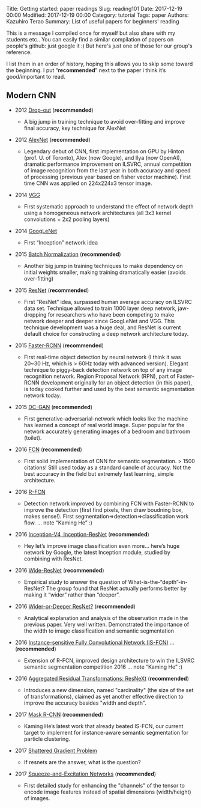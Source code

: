 Title: Getting started: paper readings
Slug: reading101
Date: 2017-12-19 00:00
Modified: 2017-12-19 00:00
Category: tutorial
Tags: paper
Authors: Kazuhiro Terao
Summary: List of useful papers for beginners' reading

This is a message I compiled once for myself but also share with my students etc..
You can easily find a similar compilation of papers on people's github: just google it :) 
But here's just one of those for our group's reference.

I list them in an order of history, hoping this allows you to skip some toward the beginning.
I put “**recommended**” next to the paper i think it’s good/important to read.

## **Modern CNN**

* 2012 [Drop-out](https://arxiv.org/pdf/1207.0580.pdf) (**recommended**)
	* A big jump in training technique to avoid over-fitting and improve final accuracy, key technique for AlexNet

* 2012 [AlexNet](https://papers.nips.cc/paper/4824-imagenet-classification-with-deep-convolutional-neural-networks.pdf) (**recommended**)
	* Legendary debut of CNN, first implementation on GPU by Hinton (prof. U. of Toronto), Alex (now Google), and Ilya (now OpenAI), dramatic performance improvement on ILSVRC, annual competition of image recognition from the last year in both accuracy and speed of processing (previous year based on fisher vector machine). First time CNN was applied on 224x224x3 tensor image.

* 2014 [VGG](https://arxiv.org/abs/1409.1556)
	* First systematic approach to understand the effect of network depth using a homogeneous network architectures (all 3x3 kernel convolutions + 2x2 pooling layers)

* 2014 [GoogLeNet](https://arxiv.org/abs/1409.4842)
	* First “Inception” network idea

* 2015 [Batch Normalization](https://arxiv.org/abs/1502.03167) (**recommended**)
	* Another big jump in training techniques to make dependency on initial weights smaller, making training dramatically easier (avoids over-fitting)

* 2015 [ResNet](https://arxiv.org/abs/1512.03385) (**recommended**)
	* First “ResNet” idea, surpassed human average accuracy on ILSVRC data set. Technique allowed to train 1000 layer deep network, jaw-dropping for researchers who have been competing to make network deeper and deeper since GoogLeNet and VGG. This technique development was a huge deal, and ResNet is current default choice for constructing a deep network architecture today.

* 2015 [Faster-RCNN](https://arxiv.org/abs/1506.01497) (**recommended**)
	* First real-time object detection by neural network (I think it was 20~30 Hz, which is > 60Hz today with advanced version). Elegant technique to piggy-back detection network on top of any image recognition network. Region Proposal Network (RPN), part of Faster-RCNN development originally for an object detection (in this paper), is today cooked further and used by the best semantic segmentation network today.

* 2015 [DC-GAN](https://arxiv.org/pdf/1511.06434.pdf) (**recommended**)
	* First generative-adversarial-network which looks like the machine has learned a concept of real world image. Super popular for the network accurately generating images of a bedroom and bathroom (toilet).

* 2016 [FCN](https://arxiv.org/abs/1605.06211) (**recommended**)
	* First solid implementation of CNN for semantic segmentation. > 1500 citations! Still used today as a standard candle of accuracy. Not the best accuracy in the field but extremely fast learning, simple architecture.

* 2016 [R-FCN](https://arxiv.org/abs/1605.06409)
	* Detection network improved by combining FCN with Faster-RCNN to improve the detection (first find pixels, then draw boudning box, makes sense!). First segmentation=>detection=>classification work flow.  … note “Kaming He” :)

* 2016 [Inception-V4, Inception-ResNet](https://arxiv.org/abs/1602.07261) (**recommended**)
	* Hey let’s improve image classification even more… here’s huge network by Google, the latest Inception module, studied by combining with ResNet.

* 2016 [Wide-ResNet](https://arxiv.org/abs/1605.07146) (**recommended**)
	* Empirical study to answer the question of What-is-the-“depth”-in-ResNet? The group found that ResNet actually performs better by making it “wider” rather than “deeper”.

* 2016 [Wider-or-Deeper ResNet?](https://arxiv.org/abs/1611.10080) (**recommended**)
	* Analytical explanation and analysis of the observation made in the previous paper. Very well written. Demonstrated the importance of the width to image classification and semantic segmentation

* 2016 [Instance-sensitive Fully Convolutional Network (IS-FCN)](https://arxiv.org/abs/1603.08678) … (**recommended**)
	* Extension of R-FCN, improved design architecture to win the ILSVRC semantic segmentation competition 2016 … note “Kaming He” :)

* 2016 [Aggregated Residual Transformations: ResNeXt](https://arxiv.org/abs/1611.05431) (**recommended**)
	* Introduces a new dimension, named "cardinality" (the size of the set of transformations), claimed as yet another effective direction to improve the accuracy besides "width and depth".

* 2017 [Mask R-CNN](https://arxiv.org/abs/1703.06870) (**recommended**)
	* Kaming He’s latest work that already beated IS-FCN, our current target to implement for instance-aware semantic segmentation for particle clustering.

* 2017 [Shattered Gradient Problem](https://arxiv.org/abs/1702.08591)
	* If resnets are the answer, what is the question?

* 2017 [Squeeze-and-Excitation Networks](https://arxiv.org/abs/1709.01507) (**recommended**)
	* First detailed study for enhancing the "channels" of the tensor to encode image features instead of spatial dimensions (width/height) of images.
